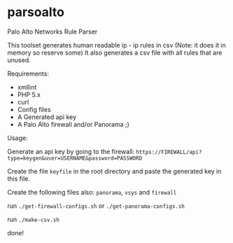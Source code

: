 parsoalto
=========

Palo Alto Networks Rule Parser

This toolset generates human readable ip - ip rules in csv (Note: it does it in memory so reserve some)
It also generates a csv file with all rules that are unused.

Requirements:
 - xmllint 
 - PHP 5.x
 - curl
 - Config files
 - A Generated api key
 - A Palo Alto firewall and/or Panorama ;)

Usage:

Generate an api key by going to the firewall:
 `https://FIREWALL/api?type=keygen&user=USERNAME&password=PASSWORD`

Create the file `keyfile` in the root directory and paste the generated key in this file.

Create the following files also: `panorama`, `vsys` and `firewall`

run `./get-firewall-configs.sh` or `./get-panorama-configs.sh`

run `./make-csv.sh`

done!
